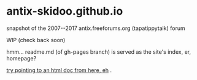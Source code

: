 # antix-skidoo.github.io
snapshot of the 2007--2017 antix.freeforums.org (tapatippytalk) forum

WIP (check back soon)

hmm...
readme.md (of gh-pages branch) is served as the site's index, er, homepage?

<a href="https://antix-skidoo.github.io/index2.html">try pointing to an html doc from here, eh</a>
.
